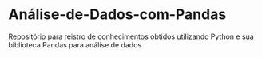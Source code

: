 # Análise-de-Dados-com-Pandas
Repositório para reistro de conhecimentos obtidos utilizando Python e sua biblioteca Pandas para análise de dados
